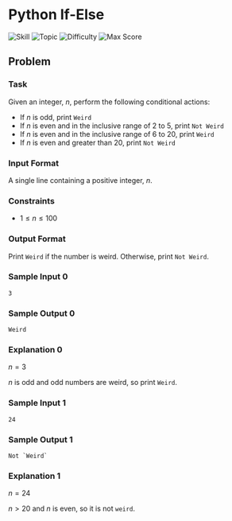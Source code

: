 # Python If-Else

![Skill](https://img.shields.io/badge/Skill-Python_(Basic)-blueviolet?style=for-the-badge "skill")
![Topic](https://img.shields.io/badge/Topic-Introduction-yellow?style=for-the-badge "topic")
![Difficulty](https://img.shields.io/badge/Difficulty-Easy-brightgreen?style=for-the-badge "difficulty")
![Max Score](https://img.shields.io/badge/Max%20Score-10-blue?style=for-the-badge "max-score")

## Problem

### Task
Given an integer, $n$, perform the following conditional actions:

* If $n$ is odd, print `Weird`
* If $n$ is even and in the inclusive range of $2$ to $5$, print `Not Weird`
* If $n$ is even and in the inclusive range of $6$ to $20$, print `Weird`
* If $n$ is even and greater than $20$, print `Not Weird`

### Input Format

A single line containing a positive integer, $n$.

### Constraints

* $1 \le n \le 100$

### Output Format

Print `Weird` if the number is weird. Otherwise, print `Not Weird`.

### Sample Input 0

```
3
```

### Sample Output 0

```
Weird
```

### Explanation 0

$n = 3$

$n$ is odd and odd numbers are weird, so print `Weird`.

### Sample Input 1

```
24
```

### Sample Output 1

```
Not `Weird`
```

### Explanation 1

$n = 24$

$n \gt 20$ and $n$ is even, so it is not `weird`.
